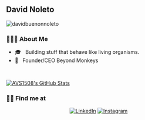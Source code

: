 <h2>David Noleto</h2>

<p align="left"> <img src="https://komarev.com/ghpvc/?username=davidbuenonnoleto" alt="davidbuenonnoleto" /> </p>

<h3> 👨🏻‍💻 About Me </h3>

- 🎓 &nbsp; Building stuff that behave like living organisms.
- 💼 &nbsp; Founder/CEO Beyond Monkeys

<br/>

[![AVS1508's GitHub Stats](https://github-readme-stats.vercel.app/api?username=davidbuenonnoleto&show_icons=true)](https://github.com/davidbuenonnoleto)

<h3> 🤝🏻 Find me at </h3>

<p align="center">
<a href="https://www.linkedin.com/in/david-noleto-9121463b/"><img alt="LinkedIn" src="https://img.shields.io/badge/LinkedIn-davidnoleto-blue?style=flat-square&logo=linkedin"></a>
<a href="https://www.instagram.com/davidbuenonn/"><img alt="Instagram" src="https://img.shields.io/badge/Instagram-davidbuenonn-blue?style=flat-square&logo=instagram"></a>
</p>
